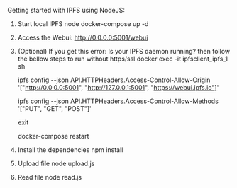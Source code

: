 Getting started with IPFS using NodeJS:

1) Start local IPFS node
	docker-compose up -d

2) Access the Webui:
	http://0.0.0.0:5001/webui
	
3) (Optional) If you get this error: Is your IPFS daemon running? then follow the bellow steps to run without https/ssl
	docker exec -it ipfsclient_ipfs_1 sh
  
	ipfs config --json API.HTTPHeaders.Access-Control-Allow-Origin '["http://0.0.0.0:5001", "http://127.0.0.1:5001", "https://webui.ipfs.io"]'
  
	ipfs config --json API.HTTPHeaders.Access-Control-Allow-Methods '["PUT", "GET", "POST"]'
  
	exit
  
	docker-compose restart
	
4) Install the dependencies
	npm install
	
5) Upload file
	node upload.js
	
6) Read file
	node read.js
